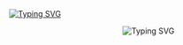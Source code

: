 <a href="https://git.io/typing-svg">
  <img src="https://readme-typing-svg.herokuapp.com?font=Monomaniac+One&duration=100&pause=1700&color=28F71A&random=false&width=435&lines=%3E_;+" alt="Typing SVG" />
</a>
<p align="center">
  <img src="https://readme-typing-svg.herokuapp.com?font=Kode+Mono&pause=300&color=28F71A&repeat=false&random=false&width=435&lines=Welcome%2C+Pilgrims!;Here+be+dragons...;...and+perhaps+some+untested+code...;So+have+a+look+around!;+" alt="Typing SVG" />
</p>
